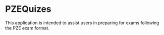 # PZEQuizes
This application is intended to assist users in preparing for exams following the PZE exam format.
